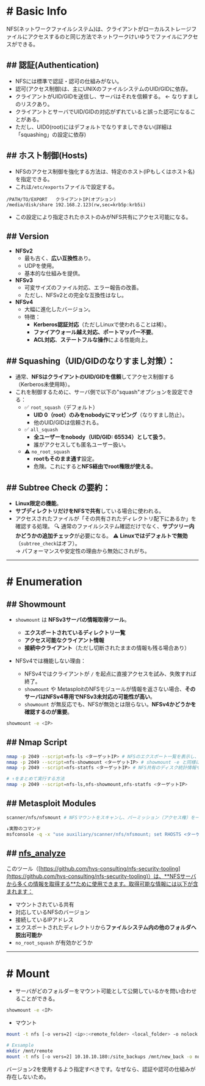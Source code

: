 # # Basic Info
NFS(ネットワークファイルシステム)は、クライアントがローカルストレージファイルにアクセスするのと同じ方法でネットワークけいゆうでファイルにアクセスができる。

## ## 認証(Authentication)
- NFSには標準で認証・認可の仕組みがない。
- 認可(アクセス制御)は、主にUNIXのファイルシステムのUID/GIDに依存。
- クライアントがUID/GIDを送信し、サーバはそれを信頼する。 <- なりすましのリスクあり。
- クライアントとサーバでUID/GIDの対応がずれていると誤った認可になることがある。
- ただし、UID0(root)にはデフォルトでなりすましできない(詳細は「squashing」の設定に依存)

## ## ホスト制御(Hosts)
- NFSのアクセス制御を強化する方法は、特定のホスト(IPもしくはホスト名)を指定できる。
- これは`/etc/exports`ファイルで設定する。
```shell
/PATH/TO/EXPORT   クライアントIP(オプション)
/media/disk/share 192.168.2.123(rw,sec=krb5p:krb5i)
```
- この設定により指定されたホストのみがNFS共有にアクセス可能になる。

## ## Version
- **NFSv2**
    - 最も古く、**広い互換性**あり。
    - UDPを使用。
    - 基本的な仕組みを提供。
- **NFSv3**
    - 可変サイズのファイル対応、エラー報告の改善。
    - ただし、NFSv2との完全な互換性はなし。
- **NFSv4**
    - 大幅に進化したバージョン。
    - 特徴：
        - **Kerberos認証対応**（ただしLinuxで使われることは稀）。
        - **ファイアウォール越え対応、ポートマッパー不要**。
        - **ACL対応**、**ステートフルな操作**による性能向上。

## ## Squashing（UID/GIDのなりすまし対策）：
- 通常、**NFSはクライアントのUID/GIDを信頼**してアクセス制御する（Kerberos未使用時）。
- これを制御するために、サーバ側で以下の"squash"オプションを設定できる：
	-  ✅ `root_squash`（デフォルト）
		- **UID 0（root）のみをnobodyにマッピング**（なりすまし防止）。
		- 他のUID/GIDは信頼される。
	- ✅ `all_squash`
		- **全ユーザーをnobody（UID/GID: 65534）として扱う**。
		- 誰がアクセスしても匿名ユーザー扱い。
	- ⚠️ `no_root_squash`
		- **rootもそのまま通す**設定。
		- 危険。これにすると**NFS経由でroot権限が使える**。

## ## Subtree Check の要約：
- **Linux限定の機能**。
- **サブディレクトリだけをNFSで共有**している場合に使われる。
- アクセスされたファイルが「その共有されたディレクトリ配下にあるか」を確認する処理。
🔍 通常のファイルシステム確認だけでなく、**サブツリー内かどうかの追加チェック**が必要になる。
⚠️ **Linuxではデフォルトで無効**（`subtree_check`はオフ）。  
→ パフォーマンスや安定性の理由から無効にされがち。

---
# # Enumeration
## ## Showmount
- `showmount` は **NFSv3サーバの情報取得ツール**。
    - **エクスポートされているディレクトリ一覧**
    - **アクセス可能なクライアント情報**
    - **接続中クライアント**（ただし切断されたままの情報も残る場合あり）

 - NFSv4では機能しない理由：
	- NFSv4ではクライアントが `/` を起点に直接アクセスを試み、失敗すれば終了。
	- `showmount` や MetasploitのNFSモジュールが情報を返さない場合、**そのサーバはNFSv4専用でNFSv3未対応の可能性が高い**。
	- `showmount` が無反応でも、NFSが無効とは限らない。**NFSv4かどうかを確認するのが重要**。
```sh
showmount -e <IP>
```

## ## Nmap Script
```sh
nmap -p 2049 --script=nfs-ls <ターゲットIP> # NFSのエクスポート一覧を表示し、**パーミッションを確認する**
nmap -p 2049 --script=nfs-showmount <ターゲットIP> # showmount -e と同様に、NFSのエクスポート情報を表示する
nmap -p 2049 --script=nfs-statfs <ターゲットIP> # NFS共有のディスク統計情報や詳細を取得する

# ↑をまとめて実行する方法
nmap -p 2049 --script=nfs-ls,nfs-showmount,nfs-statfs <ターゲットIP>
```

## ## Metasploit Modules
```sh
scanner/nfs/nfsmount # NFSマウントをスキャンし、パーミッション（アクセス権）を一覧表示する

↓実際のコマンド
msfconsole -q -x "use auxiliary/scanner/nfs/nfsmount; set RHOSTS <ターゲットIP>; run; exit"
```

## ## [nfs_analyze]([https://github.com/hvs-consulting/nfs-security-tooling](https://github.com/hvs-consulting/nfs-security-tooling))
このツール（[https://github.com/hvs-consulting/nfs-security-tooling](https://github.com/hvs-consulting/nfs-security-tooling)）は、**NFSサーバから多くの情報を取得する**ために使用できます。取得可能な情報には以下が含まれます：
- マウントされている共有
- 対応しているNFSのバージョン
- 接続しているIPアドレス
- エクスポートされたディレクトリから**ファイルシステム内の他のフォルダへ脱出可能か**
- `no_root_squash` が有効かどうか

---
# # Mount
- サーバがどのフォルダーをマウント可能として公開しているかを問い合わせることができる。
```sh
showmount -e <IP>
```

- マウント
```sh
mount -t nfs [-o vers=2] <ip>:<remote_folder> <local_folder> -o nolock

# Exsample
mkdir /mnt/remote
mount -t nfs [-o vers=2] 10.10.10.180:/site_backups /mnt/new_back -o nolock
```
バージョン2を使用するよう指定すべきです。なぜなら、認証や認可の仕組みが存在しないため。